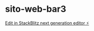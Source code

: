 # sito-web-bar3

[Edit in StackBlitz next generation editor ⚡️](https://stackblitz.com/~/github.com/4DR14N02007/sito-web-bar3)